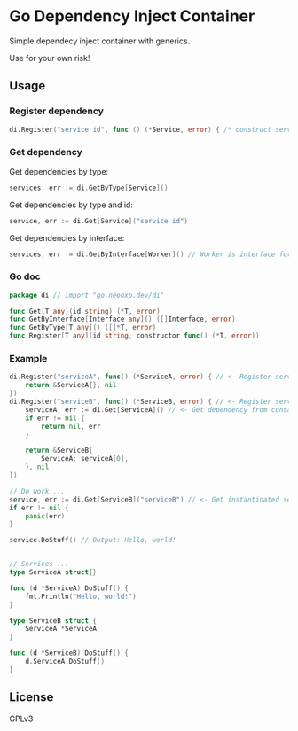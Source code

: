 # Go Dependency Inject Container

Simple dependecy inject container with generics.

Use for your own risk!

## Usage

### Register dependency

```go
di.Register("service id", func () (*Service, error) { /* construct service */ })
```

### Get dependency

Get dependencies by type:

```go
services, err := di.GetByType[Service]()
```

Get dependencies by type and id:
```go
service, err := di.Get[Service]("service id")
```

Get dependencies by interface:
```go
services, err := di.GetByInterface[Worker]() // Worker is interface for many workers
```

### Go doc

```go
package di // import "go.neonxp.dev/di"

func Get[T any](id string) (*T, error)
func GetByInterface[Interface any]() ([]Interface, error)
func GetByType[T any]() ([]*T, error)
func Register[T any](id string, constructor func() (*T, error))
```

### Example

```go
di.Register("serviceA", func() (*ServiceA, error) { // <- Register service A
    return &ServiceA{}, nil
})
di.Register("serviceB", func() (*ServiceB, error) { // <- Register service B, that depends from service A
    serviceA, err := di.Get[ServiceA]() // <- Get dependency from container by type
    if err != nil {
        return nil, err
    }

    return &ServiceB{
        ServiceA: serviceA[0],
    }, nil
})

// Do work ...
service, err := di.Get[ServiceB]("serviceB") // <- Get instantinated service B
if err != nil {
    panic(err)
}

service.DoStuff() // Output: Hello, world!


// Services ...
type ServiceA struct{}

func (d *ServiceA) DoStuff() {
	fmt.Println("Hello, world!")
}

type ServiceB struct {
	ServiceA *ServiceA
}

func (d *ServiceB) DoStuff() {
	d.ServiceA.DoStuff()
}

```

## License

GPLv3
